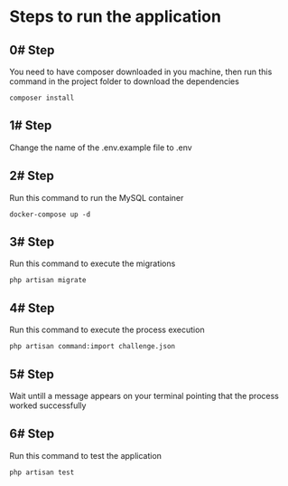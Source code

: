 
# Steps to run the application

## 0# Step
You need to have composer downloaded in you machine, then run this command in the project folder to download the dependencies
```
composer install
```

## 1# Step
Change the name of the .env.example file to .env

## 2# Step
Run this command to run the MySQL container
```
docker-compose up -d
```

## 3# Step
Run this command to execute the migrations
```
php artisan migrate
```

## 4# Step
Run this command to execute the process execution
```
php artisan command:import challenge.json
```

## 5# Step
Wait untill a message appears on your terminal pointing that the process worked successfully

## 6# Step
Run this command to test the application
```
php artisan test
```
